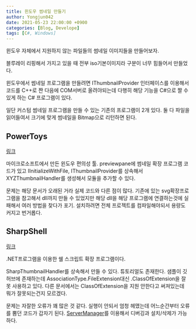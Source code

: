 ```yaml
---
title: 윈도우 썸네일 만들기
author: Yongjun042
date: 2021-05-23 22:00:00 +0900
categories: [Blog, Develope]
tags: [C#, Windows]
---
```


윈도우 자체에서 지원하지 않는 파일들의 썸네일 이미지들을 만들어보자.

블루레이 리핑해서 가지고 있을 때 전부 iso기본이미지라 구분이 너무 힘들어서 만들었다.

윈도우에서 썸네일 프로그램을 만들려면 IThumbnailProvider 인터페이스를 이용해서 코드를 C++로 짠 다음에 COM서버로 올려야되는데 다행히 해당 기능을 C#으로 짤 수 있게 하는 C# 프로그램이 있다.

일단 커스텀 썸네일 프로그램을 만들 수 있는 기존의 프로그램이 2개 있다. 둘 다 파일을 읽어들여서 크기에 맞게 썸네일을 Bitmap으로 리턴하면 된다.

## PowerToys

[링크](https://github.com/microsoft/PowerToys)

마이크로소프트에서 만든 윈도우 편의성 툴.
previewpane에 썸네일 확장 프로그램 코드가 있고 IInitializeWithFile, IThumbnailProvider를 상속해서 XYZThumbnailHandler를 생성해서 모듈을 추가할 수 있다.

문제는 해당 문서가 오래된 거라 실제 코드와 다른 점이 많다. 기존에 있는 svg확장프로그램을 참고해서 dll까지 만들 수 있었지만 해당 dll을 해당 프로그램에 연결하는것에 실패해서 여러 방법을 찾다가 포기. 설치하려면 전체 프로젝트를 컴파일해야되서 용량도 커지고 번거롭다.

## SharpShell

[링크](https://github.com/dwmkerr/sharpshell)

.NET프로그램을 이용한 쉘 스크립트 확장 프로그램이다.

SharpThumbnailHandler를 상속해서 만들 수 있다. 튜토리얼도 존재한다. 샘플이 깃허브에 존재하는데 AssociationType.FileExtension대신 .ClassOfExtension을 잘못 사용하고 있다. 다른 문서에서는 ClassOfExtension을 지원 안한다고 써져있는데 뭐가 잘못되는건지 모르겠다.

문제는 자잘한 오류가 꽤 많은 것 같다. 실행이 안되서 엄청 헤맸는데 어느순간부터 오류를 뿜던 코드가 갑자기 된다. [ServerManager](https://github.com/dwmkerr/sharpshell)를 이용해서 디버깅과 설치/삭제가 가능하다.
